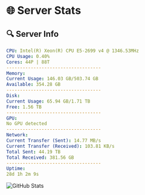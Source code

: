 # 🌐 Server Stats
## 🔍 Server Info
```yaml
CPU: Intel(R) Xeon(R) CPU E5-2699 v4 @ 1346.53MHz
CPU Usage: 0.40%
Cores: 44P | 88T
-----------------------------------
Memory:
Current Usage: 146.03 GB/503.74 GB
Available: 354.28 GB
-----------------------------------
Disk:
Current Usage: 65.94 GB/1.71 TB
Free: 1.56 TB
-----------------------------------
GPU:
No GPU detected
-----------------------------------
Network:
Current Transfer (Sent): 14.77 MB/s
Current Transfer (Received): 103.81 KB/s
Total Sent: 44.19 TB
Total Received: 381.56 GB
-----------------------------------
Uptime:
28d 1h 2m 9s
```
![GitHub Stats](https://img.shields.io/badge/Updated-2025-04-04_22:24:58-blue)